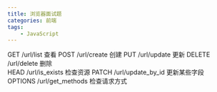 ```yaml
---
title: 浏览器面试题
categories: 前端
tags:
    - JavaScript
---
```


GET      /url/list           查看
POST    /url/create        创建 
PUT      /url/update        更新
DELETE  /url/delete         删除  
HEAD    /url/is_exists      检查资源
PATCH    /url/update_by_id  更新某些字段
OPTIONS  /url/get_methods  检查请求方式